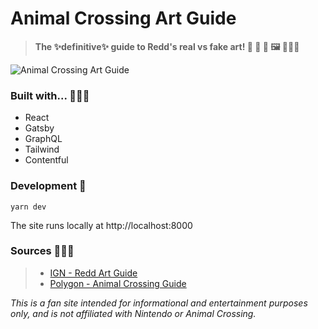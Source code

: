 
# Animal Crossing Art Guide 

> **The ✨definitive✨ guide to Redd's real vs fake art! 🦊 🧐 🦉 🖼️ 👩🏻‍🎨**

![Animal Crossing Art Guide](https://beiatrix.s3.us-west-1.amazonaws.com/projects/animal-crossing-art-guide/animal-crossing-art-guide.gif)


### Built with... 💪😮‍💨

- React
- Gatsby
- GraphQL
- Tailwind
- Contentful


### Development 🚀

```shell
yarn dev
```

The site runs locally at http://localhost:8000 


### Sources 👩🏻‍🏫

> - [IGN - Redd Art Guide](https://www.ign.com/wikis/animal-crossing-new-horizons/Redd_Art_Guide:_Real_and_Fake_Paintings_and_Sculptures)
> - [Polygon - Animal Crossing Guide](https://www.polygon.com/animal-crossing-new-horizons-switch-acnh-guide/2020/4/23/21231433/redd-jolly-museum-art-fake-real-forgeries-list-complete-painting-statue)

*This is a fan site intended for informational and entertainment purposes only, and is not affiliated with Nintendo or Animal Crossing.*

